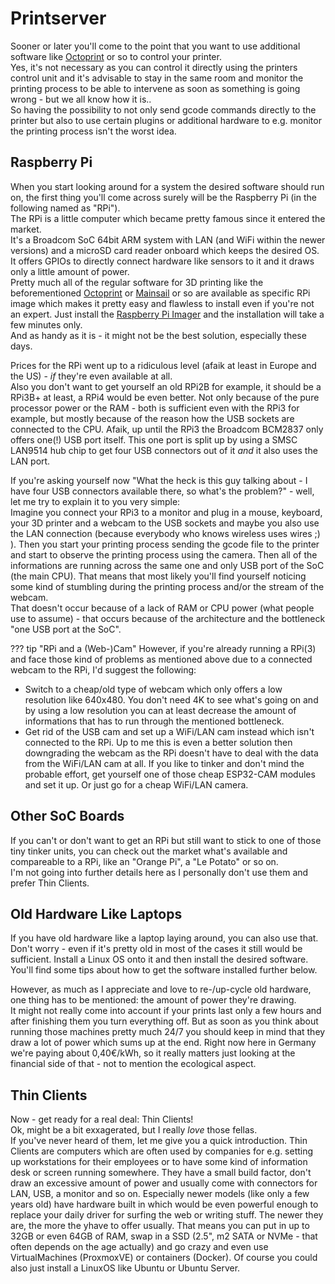 <link rel=”manifest” href=”docs/manifest.webmanifest”>

# Printserver
Sooner or later you'll come to the point that you want to use additional software like [Octoprint](https://octoprint.org/) or so to control your printer.  
Yes, it's not necessary as you can control it directly using the printers control unit and it's advisable to stay in the same room and monitor the printing process to be able to intervene as soon as something is going wrong - but we all know how it is..  
So having the possibility to not only send gcode commands directly to the printer but also to use certain plugins or additional hardware to e.g. monitor the printing process isn't the worst idea.  
  
## Raspberry Pi
When you start looking around for a system the desired software should run on, the first thing you'll come across surely will be the Raspberry Pi (in the following named as "RPi").  
The RPi is a little computer which became pretty famous since it entered the market.  
It's a Broadcom SoC 64bit ARM system with LAN (and WiFi within the newer versions) and a microSD card reader onboard which keeps the desired OS. It offers GPIOs to directly connect hardware like sensors to it and it draws only a little amount of power.  
Pretty much all of the regular software for 3D printing like the beforementioned [Octoprint](https://octoprint.org/) or [Mainsail](https://docs.mainsail.xyz/) or so are available as specific RPi image which makes it pretty easy and flawless to install even if you're not an expert. Just install the [Raspberry Pi Imager](https://www.raspberrypi.com/software/) and the installation will take a few minutes only.  
And as handy as it is - it might not be the best solution, especially these days.  
  
Prices for the RPi went up to a ridiculous level (afaik at least in Europe and the US) - *if* they're even available at all.  
Also you don't want to get yourself an old RPi2B for example, it should be a RPi3B+ at least, a RPi4 would be even better. Not only because of the pure processor power or the RAM - both is sufficient even with the RPi3 for example, but mostly because of the reason how the USB sockets are connected to the CPU. Afaik, up until the RPi3 the Broadcom BCM2837 only offers one(!) USB port itself. This one port is split up by using a SMSC LAN9514 hub chip to get four USB connectors out of it *and* it also uses the LAN port.  
  
If you're asking yourself now "What the heck is this guy talking about - I have four USB connectors available there, so what's the problem?" - well, let me try to explain it to you very simple:  
Imagine you connect your RPi3 to a monitor and plug in a mouse, keyboard, your 3D printer and a webcam to the USB sockets and maybe you also use the LAN connection (because everybody who knows wireless uses wires ;) ). Then you start your printing process sending the gcode file to the printer and start to observe the printing process using the camera. Then all of the informations are running across the same one and only USB port of the SoC (the main CPU). That means that most likely you'll find yourself noticing some kind of stumbling during the printing process and/or the stream of the webcam.  
That doesn't occur because of a lack of RAM or CPU power (what people use to assume) - that occurs because of the architecture and the bottleneck "one USB port at the SoC".  
  
??? tip "RPi and a (Web-)Cam"
However, if you're already running a RPi(3) and face those kind of problems as mentioned above due to a connected webcam to the RPi, I'd suggest the following:  

- Switch to a cheap/old type of webcam which only offers a low resolution like 640x480. You don't need 4K to see what's going on and by using a low resolution you can at least decrease the amount of informations that has to run through the mentioned bottleneck.  
- Get rid of the USB cam and set up a WiFi/LAN cam instead which isn't connected to the RPi. Up to me this is even a better solution then downgrading the webcam as the RPi doesn't have to deal with the data from the WiFi/LAN cam at all. If you like to tinker and don't mind the probable effort, get yourself one of those cheap ESP32-CAM modules and set it up. Or just go for a cheap WiFi/LAN camera.   

## Other SoC Boards
If you can't or don't want to get an RPi but still want to stick to one of those tiny tinker units, you can check out the market what's available and compareable to a RPi, like an "Orange Pi", a "Le Potato" or so on.  
I'm not going into further details here as I personally don't use them and prefer Thin Clients.  

## Old Hardware Like Laptops
If you have old hardware like a laptop laying around, you can also use that. Don't worry - even if it's pretty old in most of the cases it still would be sufficient. Install a Linux OS onto it and then install the desired software.  
You'll find some tips about how to get the software installed further below.  
  
However, as much as I appreciate and love to re-/up-cycle old hardware, one thing has to be mentioned: the amount of power they're drawing.  
It might not really come into account if your prints last only a few hours and after finishing them you turn everything off. But as soon as you think about running those machines pretty much 24/7 you should keep in mind that they draw a lot of power which sums up at the end. Right now here in Germany we're paying about 0,40€/kWh, so it really matters just looking at the financial side of that - not to mention the ecological aspect.    

## Thin Clients
Now - get ready for a real deal: Thin Clients!  
Ok, might be a bit exxagerated, but I really *love* those fellas.  
If you've never heard of them, let me give you a quick introduction. Thin Clients are computers which are often used by companies for e.g. setting up workstations for their employees or to have some kind of information desk or screen running somewhere. They have a small build factor, don't draw an excessive amount of power and usually come with connectors for LAN, USB, a monitor and so on. Especially newer models (like only a few years old) have hardware built in which would be even powerful enough to replace your daily driver for surfing the web or writing stuff. The newer they are, the more the yhave to offer usually. That means you can put in up to 32GB or even 64GB of RAM, swap in a SSD (2.5", m2 SATA or NVMe - that often depends on the age actually) and go crazy and even use VirtualMachines (ProxmoxVE) or containers (Docker). Of course you could also just install a LinuxOS like Ubuntu or Ubuntu Server. 
